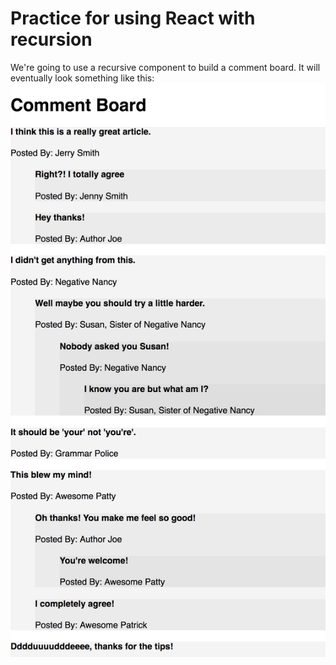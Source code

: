 # Practice for using React with recursion
We're going to use a recursive component to build a comment board. It will eventually look something like this:
![comment board preview](./commentBoardPreview.png)
